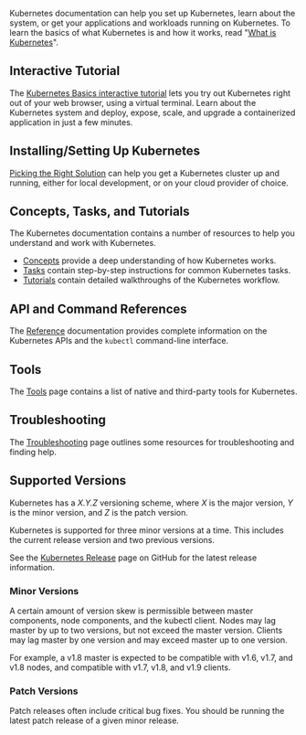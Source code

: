 Kubernetes documentation can help you set up Kubernetes, learn about the system, or get your applications and workloads running on Kubernetes. To learn the basics of what Kubernetes is and how it works, read "[What is Kubernetes](/docs/concepts/overview/what-is-kubernetes/)".

## Interactive Tutorial

The [Kubernetes Basics interactive tutorial](/docs/tutorials/kubernetes-basics/) lets you try out Kubernetes right out of your web browser, using a virtual terminal. Learn about the Kubernetes system and deploy, expose, scale, and upgrade a containerized application in just a few minutes.

## Installing/Setting Up Kubernetes

[Picking the Right Solution](/docs/setup/pick-right-solution/) can help you get a Kubernetes cluster up and running, either for local development, or on your cloud provider of choice.

## Concepts, Tasks, and Tutorials

The Kubernetes documentation contains a number of resources to help you understand and work with Kubernetes.

* [Concepts](/docs/concepts/) provide a deep understanding of how Kubernetes works.
* [Tasks](/docs/tasks/) contain step-by-step instructions for common Kubernetes tasks.
* [Tutorials](/docs/tutorials/) contain detailed walkthroughs of the Kubernetes workflow.

## API and Command References

The [Reference](/docs/reference/) documentation provides complete information on the Kubernetes APIs and the `kubectl` command-line interface.

## Tools

The [Tools](/docs/tools/) page contains a list of native and third-party tools for Kubernetes.

## Troubleshooting

The [Troubleshooting](/docs/tasks/debug-application-cluster/troubleshooting) page outlines some resources for troubleshooting and finding help.

## Supported Versions

Kubernetes has a _X.Y.Z_ versioning scheme, where _X_ is the major version, _Y_ is the minor version, and _Z_ is the patch version. 

Kubernetes is supported for three minor versions at a time. This includes the current release version and two previous versions. 

See the [Kubernetes Release](https://github.com/kubernetes/kubernetes/releases) page on GitHub for the latest release information.

### Minor Versions

A certain amount of version skew is permissible between master components, node components, and the kubectl client. Nodes may lag master by up to two versions, but not exceed the master version. Clients may lag master by one version and may exceed master up to one version.

For example, a v1.8 master is expected to be compatible with v1.6, v1.7, and v1.8 nodes, and compatible with v1.7, v1.8, and v1.9 clients. 

### Patch Versions

Patch releases often include critical bug fixes. You should be running the latest patch release of a given minor release.
